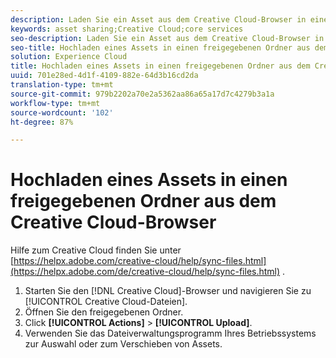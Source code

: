 ```yaml
---
description: Laden Sie ein Asset aus dem Creative Cloud-Browser in einen freigegebenen Ordner hoch.
keywords: asset sharing;Creative Cloud;core services
seo-description: Laden Sie ein Asset aus dem Creative Cloud-Browser in einen freigegebenen Ordner hoch.
seo-title: Hochladen eines Assets in einen freigegebenen Ordner aus dem Creative Cloud-Browser
solution: Experience Cloud
title: Hochladen eines Assets in einen freigegebenen Ordner aus dem Creative Cloud-Browser
uuid: 701e28ed-4d1f-4109-882e-64d3b16cd2da
translation-type: tm+mt
source-git-commit: 979b2202a70e2a5362aa86a65a17d7c4279b3a1a
workflow-type: tm+mt
source-wordcount: '102'
ht-degree: 87%

---
```



# Hochladen eines Assets in einen freigegebenen Ordner aus dem Creative Cloud-Browser

Hilfe zum Creative Cloud finden Sie unter [https://helpx.adobe.com/creative-cloud/help/sync-files.html](https://helpx.adobe.com/de/creative-cloud/help/sync-files.html) .

1. Starten Sie den [!DNL Creative Cloud]-Browser und navigieren Sie zu [!UICONTROL Creative Cloud-Dateien].
1. Öffnen Sie den freigegebenen Ordner.
1. Click **[!UICONTROL Actions]** > **[!UICONTROL Upload]**.
1. Verwenden Sie das Dateiverwaltungsprogramm Ihres Betriebssystems zur Auswahl oder zum Verschieben von Assets.
